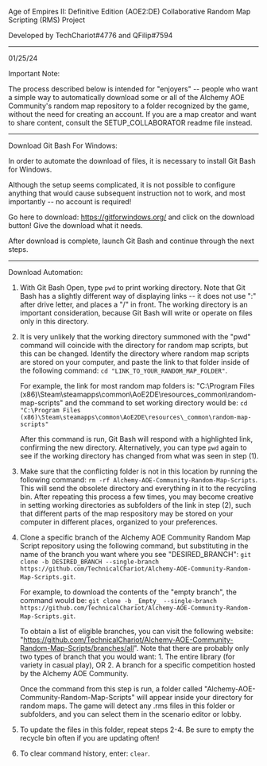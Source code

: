 Age of Empires II: Definitive Edition (AOE2:DE)
Collaborative Random Map Scripting (RMS) Project


Developed by TechChariot#4776 and QFilip#7594

_______________________________________________________________________________
01/25/24

Important Note:

The process described below is intended for "enjoyers" -- people who want a simple way to automatically download some or all of the Alchemy AOE Community's random map repository to a folder recognized by the game, without the need for creating an account. If you are a map creator and want to share content, consult the SETUP_COLLABORATOR readme file instead. 

_______________________________________________________________________________

Download Git Bash For Windows:

In order to automate the download of files, it is necessary to install Git Bash for Windows. 

Although the setup seems complicated, it is not possible to configure anything that would cause subsequent instruction not to work, and most importantly -- no account is required! 

Go here to download: https://gitforwindows.org/ and click on the download button! Give the download what it needs. 

After download is complete, launch Git Bash and continue through the next steps. 

_______________________________________________________________________________

Download Automation:

1) With Git Bash Open, type ``pwd`` to print working directory. Note that Git Bash has a slightly different way of displaying links -- it does not use ":" after drive letter, and places a "/" in front. The working directory is an important consideration, because Git Bash will write or operate on files only in this directory. 

2) It is very unlikely that the working directory summoned with the "pwd" command will coincide with the directory for random map scripts, but this can be changed. Identify the directory where random map scripts are stored on your computer, and paste the link to that folder inside of the following command: ``cd "LINK_TO_YOUR_RANDOM_MAP_FOLDER"``. 

    For example, the link for most random map folders is: "C:\Program Files (x86)\Steam\steamapps\common\AoE2DE\resources\_common\random-map-scripts" and the command to set working directory would be: ``cd "C:\Program Files (x86)\Steam\steamapps\common\AoE2DE\resources\_common\random-map-scripts"``

    After this command is run, Git Bash will respond with a highlighted link, confirming the new directory. Alternatively, you can type ``pwd`` again to see if the working directory has changed from what was seen in step (1). 

3) Make sure that the conflicting folder is not in this location by running the following command: ``rm -rf Alchemy-AOE-Community-Random-Map-Scripts``. This will send the obsolete directory and everything in it to the recycling bin. After repeating this process a few times, you may become creative in setting working directories as subfolders of the link in step (2), such that different parts of the map respository may be stored on your computer in different places, organized to your preferences.

4) Clone a specific branch of the Alchemy AOE Community Random Map Script repository using the following command, but substituting in the name of the branch you want where you see "DESIRED_BRANCH": ``git clone -b DESIRED_BRANCH --single-branch https://github.com/TechnicalChariot/Alchemy-AOE-Community-Random-Map-Scripts.git``. 

    For example, to download the contents of the "empty branch", the command would be: ``git clone -b _Empty_ --single-branch https://github.com/TechnicalChariot/Alchemy-AOE-Community-Random-Map-Scripts.git``.

    To obtain a list of eligible branches, you can visit the following website: "https://github.com/TechnicalChariot/Alchemy-AOE-Community-Random-Map-Scripts/branches/all". Note that there are probably only two types of branch that you would want: 
        1. The entire library (for variety in casual play), OR
        2. A branch for a specific competition hosted by the Alchemy AOE Community.  

    Once the command from this step is run, a folder called "Alchemy-AOE-Community-Random-Map-Scripts" will appear inside your directory for random maps. The game will detect any .rms files in this folder or subfolders, and you can select them in the scenario editor or lobby.

5) To update the files in this folder, repeat steps 2-4. Be sure to empty the recycle bin often if you are updating often!

6) To clear command history, enter: ``clear``. 